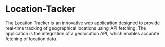 # Location-Tacker
The Location Tracker is an innovative web application designed to provide real-time tracking of geographical locations using API fetching. The application is the integration of a geolocation API, which enables accurate fetching of location data.
